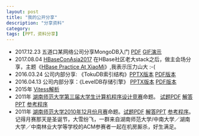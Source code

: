 ```yaml
---
layout: post
title: "我的公开分享"
description: "分享资料"
category: 
tags: [PPT，资料分享]
---
```


* 2017.12.23 五道口某网络公司分享MongoDB入门 [PDF](/ppt/mongo.pdf) [GIF演示](/images/mongo-shell.gif)
* 2017.08.04 [HBaseConAsia2017](https://www.eventbrite.com/e/hbasecon-asia-2017-tickets-34935546159) 在HBase社区老大stack之后，做主会场分享，主题《[HBase Practice At XiaoMi](/ppt/hbaseconasia2017_paper_18.pdf)》,我表示压力山大 :-(
* 2016.03.24 公司内部分享: 《TokuDB索引结构》[PPTX版本](/ppt/tokudb-index.pptx)  [PDF版本](/ppt/tokudb-index.pdf)
* 2016.04.13 公司内部分享：《LevelDB存储引擎》 [PPTX版本](/ppt/leveldb-lsm-tree.pptx)  [PDF版本](/ppt/leveldb-lsm-tree.pdf)
* 2015年 [Vitess解析](/ppt/vitess.pdf)
* 2011年 [湖南师范大学第三届大学生计算机程序设计竞赛](http://acm.hunnu.edu.cn/online/?action=problem&type=list&courseid=81)命题。 [试题PDF](http://acm.hunnu.edu.cn/online/problem_pdf/HunnuProgrammingContest2012.pdf) [解答PPT](https://github.com/openinx/algorithm-solution/raw/master/hunnu_3th_programming_contest/ProblemAndSolution/summary/Tutorial.pptx) [参考程序](https://github.com/openinx/algorithm-solution/tree/master/hunnu_3th_programming_contest/ProblemAndSolution)
* 2011年 [湖南师范大学2010年12月份月赛](http://acm.hunnu.edu.cn/online/?action=problem&type=list&courseid=54)命题。[试题PDF](http://acm.hunnu.edu.cn/online/problem_pdf/ProblemSet201012.pdf) [解答PPT](https://github.com/openinx/algorithm-solution/raw/master/hunnu_201012_acm_monthly/solution/solution.pdf) [参考程序](https://github.com/openinx/algorithm-solution/tree/master/hunnu_201012_acm_monthly/solution)。记得月赛那天是圣诞节，大雪纷飞，一群来自湖南师范大学/中南大学／湖南大学／中南林业大学等学校的ACM参赛者一起在机房厮杀，好生满足。
